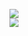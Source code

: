 [![](https://img.shields.io/badge/Made%20With-Github%20Spray-lightgrey.svg?style=for-the-badge&logo=github)](https://github.com/Annihil/github-spray#425)  
[![](https://i.imgur.com/2DrTn0Z.gif)](https://github.com/Annihil/github-spray)